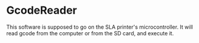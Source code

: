 # GcodeReader

This software is supposed to go on the SLA printer's microcontroller. It will read gcode from the computer or from the SD card, and execute it.